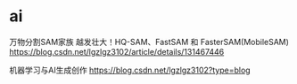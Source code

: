 # ai


万物分割SAM家族 越发壮大！HQ-SAM、FastSAM 和 FasterSAM(MobileSAM) 
https://blog.csdn.net/lgzlgz3102/article/details/131467446

机器学习与AI生成创作
https://blog.csdn.net/lgzlgz3102?type=blog
